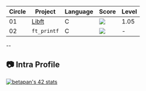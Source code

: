 | Circle | Project     | Language | Score    | Level |
|--------|------------|----------|----------|-------|
| 01     | [Libft](https://github.com/RoDNes-root/42cursus/tree/main/libft)    | C        | ![](https://badge42.vercel.app/api/v2/cljyv27e9001108jo7yta29yi/project/3143548)  | 1.05  |
| 02     | `ft_printf`| C    | ![](https://badge42.vercel.app/api/v2/cljyv27e9001108jo7yta29yi/project/3143548) | -    |

--
## :camera: Intra Profile

[![betapan's 42 stats](https://badge42.vercel.app/api/v2/cljyv27e9001108jo7yta29yi/stats?cursusId=21&coalitionId=247)](https://profile.intra.42.fr/users/jwon)
